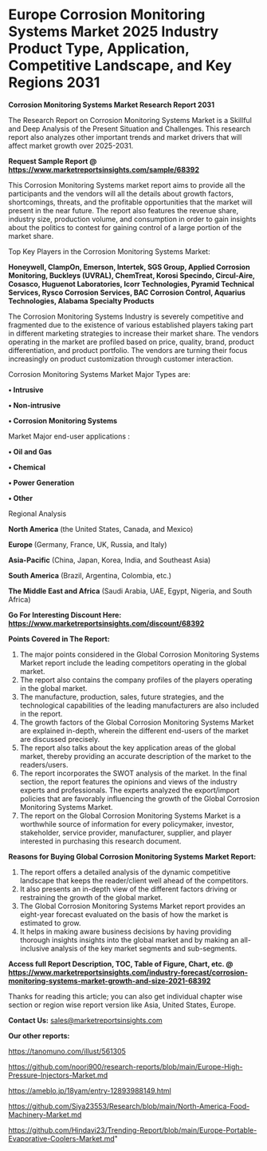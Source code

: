 # Europe Corrosion Monitoring Systems Market 2025 Industry Product Type, Application, Competitive Landscape, and Key Regions 2031

<strong>Corrosion Monitoring Systems Market Research Report 2031</strong>

The Research Report on Corrosion Monitoring Systems Market is a Skillful and Deep Analysis of the Present Situation and Challenges. This research report also analyzes other important trends and market drivers that will affect market growth over 2025-2031.

<strong>Request Sample Report @ <a href=https://www.marketreportsinsights.com/sample/68392>https://www.marketreportsinsights.com/sample/68392</a></strong>

This Corrosion Monitoring Systems market report aims to provide all the participants and the vendors will all the details about growth factors, shortcomings, threats, and the profitable opportunities that the market will present in the near future. The report also features the revenue share, industry size, production volume, and consumption in order to gain insights about the politics to contest for gaining control of a large portion of the market share.

Top Key Players in the Corrosion Monitoring Systems Market:

<strong>Honeywell, ClampOn, Emerson, Intertek, SGS Group, Applied Corrosion Monitoring, Buckleys (UVRAL), ChemTreat, Korosi Specindo, Circul-Aire, Cosasco, Huguenot Laboratories, Icorr Technologies, Pyramid Technical Services, Rysco Corrosion Services, BAC Corrosion Control, Aquarius Technologies, Alabama Specialty Products</strong>

The Corrosion Monitoring Systems Industry is severely competitive and fragmented due to the existence of various established players taking part in different marketing strategies to increase their market share. The vendors operating in the market are profiled based on price, quality, brand, product differentiation, and product portfolio. The vendors are turning their focus increasingly on product customization through customer interaction.

Corrosion Monitoring Systems Market Major Types are:

<strong>• Intrusive

• Non-intrusive

• Corrosion Monitoring Systems</strong>

Market Major end-user applications :

<strong>• Oil and Gas

• Chemical

• Power Generation

• Other</strong>

Regional Analysis

</u><strong><b>North America</b></strong> (the United States, Canada, and Mexico)

<strong><b>Europe </b></strong>(Germany, France, UK, Russia, and Italy)

<strong><b>Asia-Pacific</b></strong> (China, Japan, Korea, India, and Southeast Asia)

<strong><b>South America</b></strong> (Brazil, Argentina, Colombia, etc.)

<strong><b>The Middle East and Africa</b></strong> (Saudi Arabia, UAE, Egypt, Nigeria, and South Africa)

<strong>Go For Interesting Discount Here: <a href=https://www.marketreportsinsights.com/discount/68392>https://www.marketreportsinsights.com/discount/68392</a></strong>

<strong>Points Covered in The Report:</strong>
<ol>
  <li>The major points considered in the Global Corrosion Monitoring Systems Market report include the leading competitors operating in the global market.</li>
  <li>The report also contains the company profiles of the players operating in the global market.</li>
  <li>The manufacture, production, sales, future strategies, and the technological capabilities of the leading manufacturers are also included in the report.</li>
  <li>The growth factors of the Global Corrosion Monitoring Systems Market are explained in-depth, wherein the different end-users of the market are discussed precisely.</li>
  <li>The report also talks about the key application areas of the global market, thereby providing an accurate description of the market to the readers/users.</li>
  <li>The report incorporates the SWOT analysis of the market. In the final section, the report features the opinions and views of the industry experts and professionals. The experts analyzed the export/import policies that are favorably influencing the growth of the Global Corrosion Monitoring Systems Market.</li>
  <li>The report on the Global Corrosion Monitoring Systems Market is a worthwhile source of information for every policymaker, investor, stakeholder, service provider, manufacturer, supplier, and player interested in purchasing this research document.</li>
</ol>
<strong>Reasons for Buying Global Corrosion Monitoring Systems Market Report:</strong>

<ol>
  <li>The report offers a detailed analysis of the dynamic competitive landscape that keeps the reader/client well ahead of the competitors.</li>
  <li>It also presents an in-depth view of the different factors driving or restraining the growth of the global market.</li>
  <li>The Global Corrosion Monitoring Systems Market report provides an eight-year forecast evaluated on the basis of how the market is estimated to grow.</li>
  <li>It helps in making aware business decisions by having providing thorough insights insights into the global market and by making an all-inclusive analysis of the key market segments and sub-segments.</li>
</ol>
<strong>Access full Report Description, TOC, Table of Figure, Chart, etc. @ <a href=https://www.marketreportsinsights.com/industry-forecast/corrosion-monitoring-systems-market-growth-and-size-2021-68392>https://www.marketreportsinsights.com/industry-forecast/corrosion-monitoring-systems-market-growth-and-size-2021-68392</a></strong>


Thanks for reading this article; you can also get individual chapter wise section or region wise report version like Asia, United States, Europe.

<strong>Contact Us:</strong>
sales@marketreportsinsights.com

<strong>Our other reports:</strong>

<a href=https://tanomuno.com/illust/561305>https://tanomuno.com/illust/561305</a>

<a href=https://github.com/noori900/research-reports/blob/main/Europe-High-Pressure-Injectors-Market.md>https://github.com/noori900/research-reports/blob/main/Europe-High-Pressure-Injectors-Market.md</a>

<a href=https://ameblo.jp/18yam/entry-12893988149.html>https://ameblo.jp/18yam/entry-12893988149.html</a>

<a href=https://github.com/Siya23553/Research/blob/main/North-America-Food-Machinery-Market.md>https://github.com/Siya23553/Research/blob/main/North-America-Food-Machinery-Market.md</a>

<a href=https://github.com/Hindavi23/Trending-Report/blob/main/Europe-Portable-Evaporative-Coolers-Market.md>https://github.com/Hindavi23/Trending-Report/blob/main/Europe-Portable-Evaporative-Coolers-Market.md</a>"
